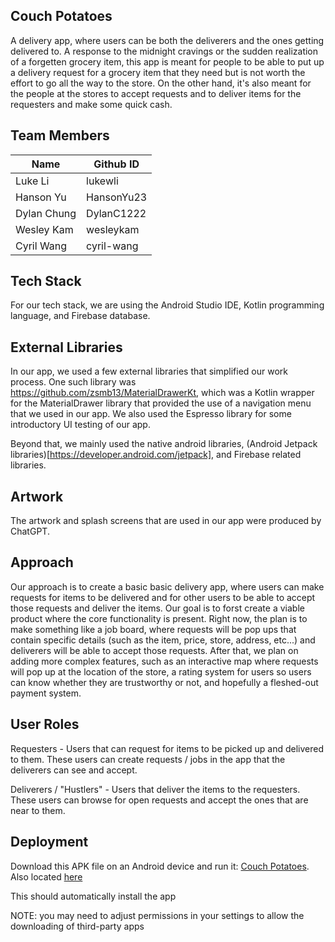 ## Couch Potatoes
A delivery app, where users can be both the deliverers and the ones getting delivered to. A response to the midnight cravings or the sudden realization of a forgetten grocery item, this app is meant for people to be able to put up a delivery request for a grocery item that they need but is not worth the effort to go all the way to the store. On the other hand, it's also meant for the people at the stores to accept requests and to deliver items for the requesters and make some quick cash. 

## Team Members
| Name        | Github ID   |
| ----------- | ----------- |
| Luke Li     | lukewli     |
| Hanson Yu   | HansonYu23  |
| Dylan Chung | DylanC1222  |
| Wesley Kam  | wesleykam   |
| Cyril Wang  | cyril-wang  |

## Tech Stack
For our tech stack, we are using the Android Studio IDE, Kotlin programming language, and Firebase database.

## External Libraries
In our app, we used a few external libraries that simplified our work process. One such library was https://github.com/zsmb13/MaterialDrawerKt, which was a Kotlin wrapper for the MaterialDrawer library that provided the use of a navigation menu that we used in our app. We also used the Espresso library for some introductory UI testing of our app. 

Beyond that, we mainly used the native android libraries, (Android Jetpack libraries)[https://developer.android.com/jetpack], and Firebase related libraries.

## Artwork
The artwork and splash screens that are used in our app were produced by ChatGPT.

## Approach
Our approach is to create a basic basic delivery app, where users can make requests for items to be delivered and for other users to be able to accept those requests and deliver the items. Our goal is to forst create a viable product where the core functionality is present. Right now, the plan is to make something like a job board, where requests will be pop ups that contain specific details (such as the item, price, store, address, etc...) and deliverers will be able to accept those requests. After that, we plan on adding more complex features, such as an interactive map where requests will pop up at the location of the store, a rating system for users so users can know whether they are trustworthy or not, and hopefully a fleshed-out payment system. 

## User Roles
Requesters - Users that can request for items to be picked up and delivered to them. These users can create requests / jobs in the app that the deliverers can see and accept. 

Deliverers / "Hustlers" - Users that deliver the items to the requesters. These users can browse for open requests and accept the ones that are near to them. 

## Deployment

Download this APK file on an Android device and run it: [Couch Potatoes](./team/couch_potatoes.apk).
Also located [here](https://drive.google.com/file/d/1g-vP2w-QzlWKR5pR-GcIGIT8lQoQEopR/view?usp=drive_link)

This should automatically install the app

NOTE: you may need to adjust permissions in your settings to allow the downloading of third-party apps
